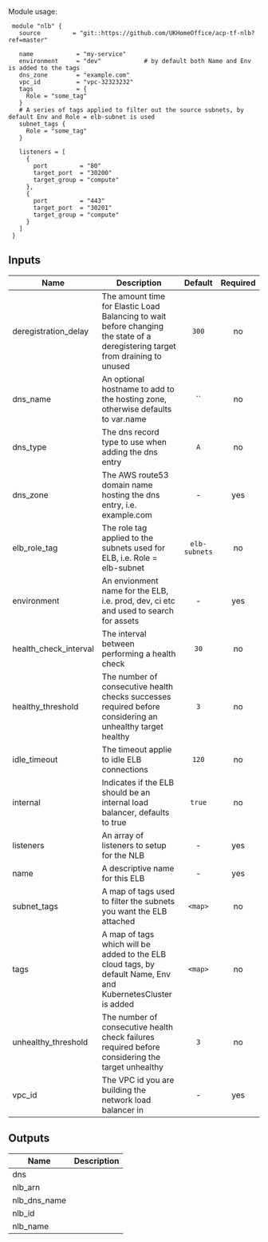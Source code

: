 Module usage:

     module "nlb" {
       source         = "git::https://github.com/UKHomeOffice/acp-tf-nlb?ref=master"

       name            = "my-service"
       environment     = "dev"            # by default both Name and Env is added to the tags
       dns_zone        = "example.com"
       vpc_id          = "vpc-32323232"
       tags            = {
         Role = "some_tag"
       }
       # A series of tags applied to filter out the source subnets, by default Env and Role = elb-subnet is used
       subnet_tags {
         Role = "some_tag"
       }

       listeners = [
         {
           port         = "80"
           target_port  = "30200"
           target_group = "compute"
         },
         {
           port         = "443"
           target_port  = "30201"
           target_group = "compute"
         }
       ]
     }



## Inputs

| Name | Description | Default | Required |
|------|-------------|:-----:|:-----:|
| deregistration_delay | The amount time for Elastic Load Balancing to wait before changing the state of a deregistering target from draining to unused | `300` | no |
| dns_name | An optional hostname to add to the hosting zone, otherwise defaults to var.name | `` | no |
| dns_type | The dns record type to use when adding the dns entry | `A` | no |
| dns_zone | The AWS route53 domain name hosting the dns entry, i.e. example.com | - | yes |
| elb_role_tag | The role tag applied to the subnets used for ELB, i.e. Role = elb-subnet | `elb-subnets` | no |
| environment | An envionment name for the ELB, i.e. prod, dev, ci etc and used to search for assets | - | yes |
| health_check_interval | The interval between performing a health check | `30` | no |
| healthy_threshold | The number of consecutive health checks successes required before considering an unhealthy target healthy | `3` | no |
| idle_timeout | The timeout applie to idle ELB connections | `120` | no |
| internal | Indicates if the ELB should be an internal load balancer, defaults to true | `true` | no |
| listeners | An array of listeners to setup for the NLB | - | yes |
| name | A descriptive name for this ELB | - | yes |
| subnet_tags | A map of tags used to filter the subnets you want the ELB attached | `<map>` | no |
| tags | A map of tags which will be added to the ELB cloud tags, by default Name, Env and KubernetesCluster is added | `<map>` | no |
| unhealthy_threshold | The number of consecutive health check failures required before considering the target unhealthy | `3` | no |
| vpc_id | The VPC id you are building the network load balancer in | - | yes |

## Outputs

| Name | Description |
|------|-------------|
| dns |  |
| nlb_arn |  |
| nlb_dns_name |  |
| nlb_id |  |
| nlb_name |  |

